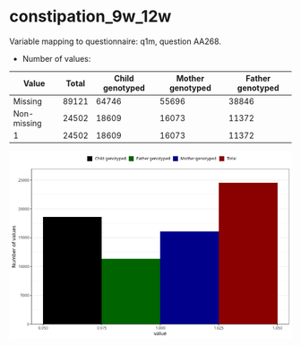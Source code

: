 # constipation_9w_12w
Variable mapping to questionnaire: q1m, question AA268.
- Number of values:

| Value | Total | Child genotyped | Mother genotyped | Father genotyped |
| ----- | ----- | --------------- | ---------------- | ---------------- |
| Missing | 89121 | 64746 | 55696 | 38846 |
| Non-missing | 24502 | 18609 | 16073 | 11372 |
| 1 | 24502 | 18609 | 16073 | 11372 |



![](constipation_9w_12w_n.png)



